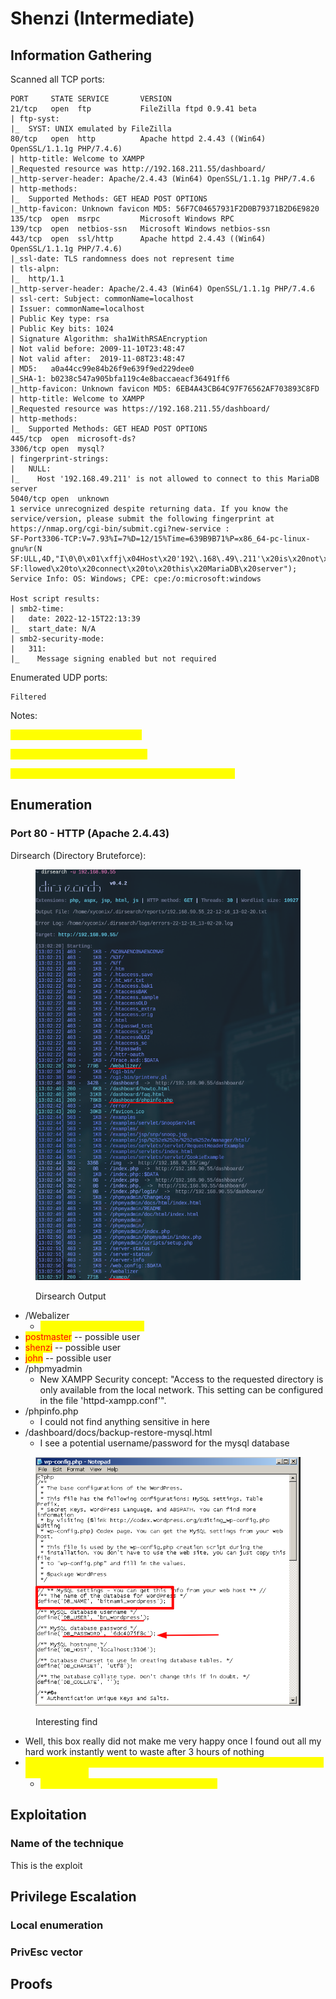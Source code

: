 # Shenzi (Intermediate)

## Information Gathering

Scanned all TCP ports:

```
PORT     STATE SERVICE       VERSION
21/tcp   open  ftp           FileZilla ftpd 0.9.41 beta
| ftp-syst: 
|_  SYST: UNIX emulated by FileZilla
80/tcp   open  http          Apache httpd 2.4.43 ((Win64) OpenSSL/1.1.1g PHP/7.4.6)
| http-title: Welcome to XAMPP
|_Requested resource was http://192.168.211.55/dashboard/
|_http-server-header: Apache/2.4.43 (Win64) OpenSSL/1.1.1g PHP/7.4.6
| http-methods: 
|_  Supported Methods: GET HEAD POST OPTIONS
|_http-favicon: Unknown favicon MD5: 56F7C04657931F2D0B79371B2D6E9820
135/tcp  open  msrpc         Microsoft Windows RPC
139/tcp  open  netbios-ssn   Microsoft Windows netbios-ssn
443/tcp  open  ssl/http      Apache httpd 2.4.43 ((Win64) OpenSSL/1.1.1g PHP/7.4.6)
|_ssl-date: TLS randomness does not represent time
| tls-alpn: 
|_  http/1.1
|_http-server-header: Apache/2.4.43 (Win64) OpenSSL/1.1.1g PHP/7.4.6
| ssl-cert: Subject: commonName=localhost
| Issuer: commonName=localhost
| Public Key type: rsa
| Public Key bits: 1024
| Signature Algorithm: sha1WithRSAEncryption
| Not valid before: 2009-11-10T23:48:47
| Not valid after:  2019-11-08T23:48:47
| MD5:   a0a44cc99e84b26f9e639f9ed229dee0
|_SHA-1: b0238c547a905bfa119c4e8baccaeacf36491ff6
|_http-favicon: Unknown favicon MD5: 6EB4A43CB64C97F76562AF703893C8FD
| http-title: Welcome to XAMPP
|_Requested resource was https://192.168.211.55/dashboard/
| http-methods: 
|_  Supported Methods: GET HEAD POST OPTIONS
445/tcp  open  microsoft-ds?
3306/tcp open  mysql?
| fingerprint-strings: 
|   NULL: 
|_    Host '192.168.49.211' is not allowed to connect to this MariaDB server
5040/tcp open  unknown
1 service unrecognized despite returning data. If you know the service/version, please submit the following fingerprint at https://nmap.org/cgi-bin/submit.cgi?new-service :
SF-Port3306-TCP:V=7.93%I=7%D=12/15%Time=639B9B71%P=x86_64-pc-linux-gnu%r(N
SF:ULL,4D,"I\0\0\x01\xffj\x04Host\x20'192\.168\.49\.211'\x20is\x20not\x20a
SF:llowed\x20to\x20connect\x20to\x20this\x20MariaDB\x20server");
Service Info: OS: Windows; CPE: cpe:/o:microsoft:windows

Host script results:
| smb2-time: 
|   date: 2022-12-15T22:13:39
|_  start_date: N/A
| smb2-security-mode: 
|   311: 
|_    Message signing enabled but not required
```

Enumerated UDP ports:

```
Filtered
```

Notes:

<mark style="color:yellow;">21/FTP - No anonymous access</mark>

<mark style="color:yellow;">80/Apache 2.4.43 - XAMPP 7.4.6</mark>

<mark style="color:yellow;">445/SMB - Enum4Linux no null authentication allowed</mark>

## Enumeration

### Port 80 - HTTP (Apache 2.4.43)

Dirsearch (Directory Bruteforce):

<figure><img src="../../../.gitbook/assets/image (5) (12).png" alt=""><figcaption><p>Dirsearch Output</p></figcaption></figure>

* /Webalizer
  * <mark style="color:yellow;">OpenSSL/1.1.1g PHP/7.4.6</mark>
* <mark style="color:red;">postmaster</mark> -- possible user
* <mark style="color:red;">shenzi</mark> -- possible user
* <mark style="color:red;">john</mark> -- possible user
* /phpmyadmin
  * New XAMPP Security concept: "Access to the requested directory is only available from the local network. This setting can be configured in the file 'httpd-xampp.conf'".
* /phpinfo.php
  * I could not find anything sensitive in here
* /dashboard/docs/backup-restore-mysql.html
  * I see a potential username/password for the mysql database

<figure><img src="../../../.gitbook/assets/image (5) (3) (1).png" alt=""><figcaption><p>Interesting find</p></figcaption></figure>

* Well, this box really did not make me very happy once I found out all my hard work instantly went to waste after 3 hours of nothing
* <mark style="color:yellow;">I had to take a hint to find out that /shenzi is a directory that should have been guessed?</mark>
  * <mark style="color:yellow;">What if we didn't have the box's name? Lol</mark>

## Exploitation

### Name of the technique

This is the exploit

## Privilege Escalation

### Local enumeration

### PrivEsc vector

## Proofs
